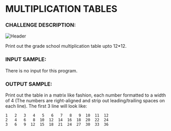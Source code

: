 # MULTIPLICATION TABLES

### CHALLENGE DESCRIPTION:

![Header](http://i.imgur.com/bLOcI9h.png)

Print out the grade school multiplication table upto 12*12.

### INPUT SAMPLE:

There is no input for this program.

### OUTPUT SAMPLE:

Print out the table in a matrix like fashion, each number formatted to a width of 4 (The numbers are right-aligned and strip out leading/trailing spaces on each line). The first 3 line will look like:

```
1   2   3   4   5   6   7   8   9  10  11  12
2   4   6   8  10  12  14  16  18  20  22  24
3   6   9  12  15  18  21  24  27  30  33  36
```
